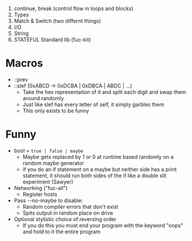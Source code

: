 1. continue, break (control flow in loops and blocks)
2. Types
3. Match & Switch (two differnt things)
3. I/O
4. String
5. STATEFUL Standard lib (fuc-kit)

# Macros
- ::prev
- ::slef (0xABCD -> 0xDCBA | 0xDBCA | ABDC | ...)
    - Take the hex representation of it and split each digit and swap them around randomly
    - Just like slef has every letter of self, it simply garbles them
    - This only exists to be funny

# Funny
- bool = `true | false | maybe`
    - Maybe gets replaced by 1 or 0 at runtime based randomly on a random maybe generator
    - if you do an if statement on a maybe but neither side has a print statement, it should run both sides of the if like a double slit experiment (Sawyer)
- Networking ("fuc-all")
    - Register hosts
- Pass --no-maybe to disable:
    - Random compiler errors that don't exist
    - Spits output in random place on drive
- Optional stylistic choice of reversing order
    - If you do this you must end your program with the keyword "oops" and hold to it the entire program